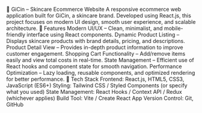 🧴 GiCin – Skincare Ecommerce Website
A responsive ecommerce web application built for GiCin, a skincare brand.
Developed using React.js, this project focuses on modern UI design, smooth user experience, and scalable architecture.
🚀 Features
Modern UI/UX – Clean, minimalist, and mobile-friendly interface using React components.
Dynamic Product Listing – Displays skincare products with brand details, pricing, and descriptions.
Product Detail View – Provides in-depth product information to improve customer engagement.
Shopping Cart Functionality – Add/remove items easily and view total costs in real-time.
State Management – Efficient use of React hooks and component state for smooth navigation.
Performance Optimization – Lazy loading, reusable components, and optimized rendering for better performance.
🧠 Tech Stack
Frontend: React.js, HTML5, CSS3, JavaScript (ES6+)
Styling: Tailwind CSS / Styled Components (or specify what you used)
State Management: React Hooks / Context API / Redux (whichever applies)
Build Tool: Vite / Create React App
Version Control: Git, GitHub
